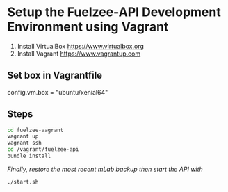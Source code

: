# Setup the Fuelzee-API Development Environment using Vagrant

1. Install VirtualBox https://www.virtualbox.org
2. Install Vagrant https://www.vagrantup.com

## Set box in Vagrantfile
config.vm.box = "ubuntu/xenial64"

## Steps
```bash
cd fuelzee-vagrant
vagrant up
vagrant ssh
cd /vagrant/fuelzee-api
bundle install
```

_Finally, restore the most recent mLab backup then start the API with_
```bash
./start.sh
```
